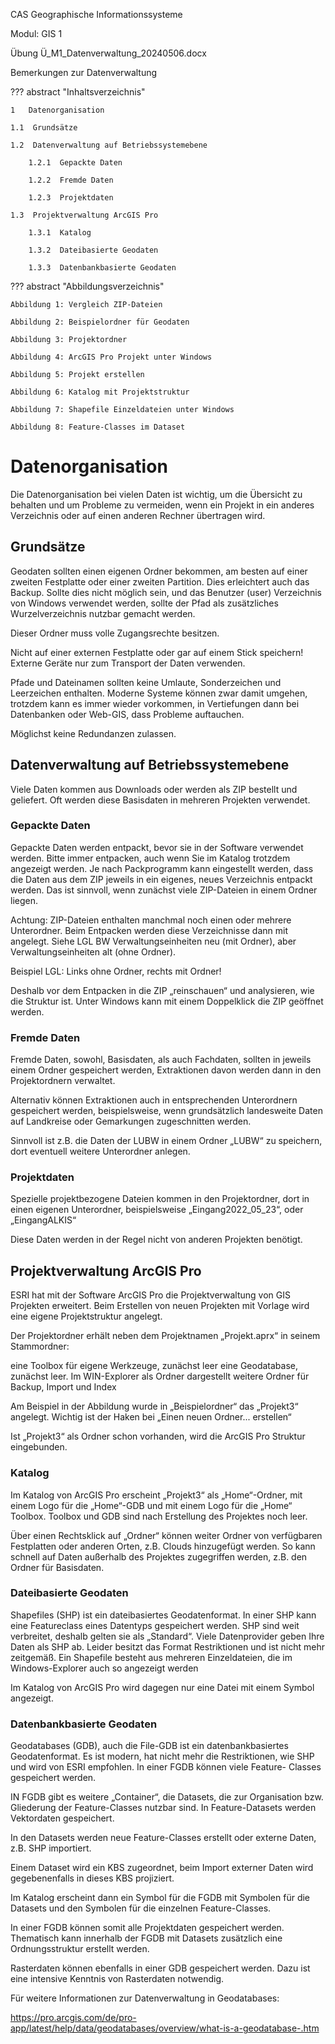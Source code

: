CAS Geographische Informationssysteme

Modul: GIS 1

Übung Ü_M1_Datenverwaltung_20240506.docx

Bemerkungen zur Datenverwaltung 


??? abstract "Inhaltsverzeichnis"

    1   Datenorganisation

    1.1  Grundsätze

    1.2  Datenverwaltung auf Betriebssystemebene

        1.2.1  Gepackte Daten

        1.2.2  Fremde Daten

        1.2.3  Projektdaten

    1.3  Projektverwaltung ArcGIS Pro

        1.3.1  Katalog

        1.3.2  Dateibasierte Geodaten

        1.3.3  Datenbankbasierte Geodaten


??? abstract "Abbildungsverzeichnis"

    Abbildung 1: Vergleich ZIP-Dateien

    Abbildung 2: Beispielordner für Geodaten

    Abbildung 3: Projektordner

    Abbildung 4: ArcGIS Pro Projekt unter Windows

    Abbildung 5: Projekt erstellen

    Abbildung 6: Katalog mit Projektstruktur

    Abbildung 7: Shapefile Einzeldateien unter Windows

    Abbildung 8: Feature-Classes im Dataset


# Datenorganisation

Die Datenorganisation bei vielen Daten ist wichtig, um die Übersicht zu behalten und um Probleme zu vermeiden, wenn ein Projekt in ein anderes Verzeichnis oder auf einen anderen Rechner übertragen wird.

## Grundsätze

Geodaten sollten einen eigenen Ordner bekommen, am besten auf einer zweiten Festplatte oder einer zweiten Partition. Dies erleichtert auch das Backup. 
Sollte dies nicht möglich sein, und das Benutzer (user) Verzeichnis von Windows verwendet werden, sollte der Pfad als zusätzliches Wurzelverzeichnis nutzbar gemacht werden.

Dieser Ordner muss volle Zugangsrechte besitzen.

Nicht auf einer externen Festplatte oder gar auf einem Stick speichern! Externe Geräte nur zum Transport der Daten verwenden.

Pfade und Dateinamen sollten keine Umlaute, Sonderzeichen und Leerzeichen enthalten. Moderne Systeme können zwar damit umgehen, trotzdem kann es immer wieder vorkommen, in Vertiefungen dann bei Datenbanken oder Web-GIS, dass Probleme auftauchen.

Möglichst keine Redundanzen zulassen.

## Datenverwaltung auf Betriebssystemebene

Viele Daten kommen aus Downloads oder werden als ZIP bestellt und geliefert. Oft werden diese Basisdaten in mehreren Projekten verwendet.

### Gepackte Daten

Gepackte Daten werden entpackt, bevor sie in der Software verwendet werden. Bitte immer entpacken, auch wenn Sie im Katalog trotzdem angezeigt werden. Je nach Packprogramm kann eingestellt werden, dass die Daten aus dem ZIP jeweils in ein eigenes, neues Verzeichnis entpackt werden. Das ist sinnvoll, wenn zunächst viele ZIP-Dateien in einem Ordner liegen. 

Achtung: ZIP-Dateien enthalten manchmal noch einen oder mehrere Unterordner. Beim Entpacken werden diese Verzeichnisse dann mit angelegt. Siehe LGL BW Verwaltungseinheiten neu (mit Ordner), aber Verwaltungseinheiten alt (ohne Ordner).

Beispiel LGL: Links ohne Ordner, rechts mit Ordner!

Deshalb vor dem Entpacken in die ZIP „reinschauen“ und analysieren, wie die Struktur ist. Unter Windows kann mit einem Doppelklick die ZIP geöffnet werden.

### Fremde Daten

Fremde Daten, sowohl, Basisdaten, als auch Fachdaten, sollten in jeweils einem Ordner gespeichert werden, Extraktionen davon werden dann in den Projektordnern verwaltet. 

Alternativ können Extraktionen auch in entsprechenden Unterordnern gespeichert werden, beispielsweise, wenn grundsätzlich landesweite Daten auf Landkreise oder Gemarkungen zugeschnitten werden.

Sinnvoll ist z.B. die Daten der LUBW in einem Ordner „LUBW“ zu speichern, dort eventuell weitere Unterordner anlegen.



### Projektdaten

Spezielle projektbezogene Dateien kommen in den Projektordner, dort in einen eigenen Unterordner, beispielsweise „Eingang2022_05_23“, oder „EingangALKIS“

Diese Daten werden in der Regel nicht von anderen Projekten benötigt.


## Projektverwaltung ArcGIS Pro

ESRI hat mit der Software ArcGIS Pro die Projektverwaltung von GIS Projekten erweitert. Beim Erstellen von neuen Projekten mit Vorlage wird eine eigene Projektstruktur angelegt. 

Der Projektordner erhält neben dem Projektnamen „Projekt.aprx“ in seinem Stammordner:

eine Toolbox für eigene Werkzeuge, zunächst leer eine Geodatabase, zunächst leer. Im WIN-Explorer als Ordner dargestellt weitere Ordner für Backup, Import und Index


Am Beispiel in der Abbildung wurde in „Beispielordner“ das „Projekt3“ angelegt. Wichtig ist der Haken bei „Einen neuen Ordner... erstellen“

Ist „Projekt3“ als Ordner schon vorhanden, wird die ArcGIS Pro Struktur eingebunden.


### Katalog

Im Katalog von ArcGIS Pro erscheint „Projekt3“ als „Home“-Ordner, mit einem Logo für die „Home“-GDB und mit einem Logo für die „Home“ Toolbox. Toolbox und GDB sind nach Erstellung des Projektes noch leer.

Über einen Rechtsklick auf „Ordner“ können weiter Ordner von verfügbaren Festplatten oder anderen Orten, z.B. Clouds hinzugefügt werden. So kann schnell auf Daten außerhalb des Projektes zugegriffen werden, z.B. den Ordner für Basisdaten.


### Dateibasierte Geodaten

Shapefiles (SHP) ist ein dateibasiertes Geodatenformat. In einer SHP kann eine Featureclass eines Datentyps gespeichert werden. SHP sind weit verbreitet, deshalb gelten sie als „Standard“. Viele Datenprovider geben Ihre Daten als SHP ab. Leider besitzt das Format Restriktionen und ist nicht mehr zeitgemäß. Ein Shapefile besteht aus mehreren Einzeldateien, die im Windows-Explorer auch so angezeigt werden


Im Katalog von ArcGIS Pro wird dagegen nur eine Datei mit einem Symbol angezeigt.


### Datenbankbasierte Geodaten

Geodatabases (GDB), auch die File-GDB ist ein datenbankbasiertes Geodatenformat. Es ist modern, hat nicht mehr die Restriktionen, wie SHP und wird von ESRI empfohlen. In einer FGDB können viele Feature- Classes gespeichert werden. 

IN FGDB gibt es weitere „Container“, die Datasets, die zur Organisation bzw. Gliederung der Feature-Classes nutzbar sind. In Feature-Datasets werden Vektordaten gespeichert.

In den Datasets werden neue Feature-Classes erstellt oder externe Daten, z.B. SHP importiert.

Einem Dataset wird ein KBS zugeordnet, beim Import externer Daten wird gegebenenfalls in dieses KBS projiziert.

Im Katalog erscheint dann ein Symbol für die FGDB mit Symbolen für die Datasets und den Symbolen für die einzelnen Feature-Classes.

In einer FGDB können somit alle Projektdaten gespeichert werden. Thematisch kann innerhalb der FGDB mit Datasets zusätzlich eine Ordnungsstruktur erstellt werden.

Rasterdaten können ebenfalls in einer GDB gespeichert werden. Dazu ist eine intensive Kenntnis von Rasterdaten notwendig.

Für weitere Informationen zur Datenverwaltung in Geodatabases:

https://pro.arcgis.com/de/pro-app/latest/help/data/geodatabases/overview/what-is-a-geodatabase-.htm

